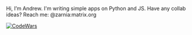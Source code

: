 Hi, I’m Andrew.
I'm writing simple apps on Python and JS.
Have any collab ideas? Reach me: @zarnia:matrix.org

[![CodeWars](https://www.codewars.com/users/zarni-ein/badges/large)](https://www.codewars.com/users/zarni-ein 'My CodeWars honor badge')

